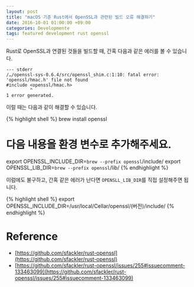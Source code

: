 ```yaml
---
layout: post
title: "macOS 기준 Rust에서 OpenSSL과 관련된 빌드 오류 해결하기"
date: 2016-10-01 01:00:00 +09:00
categories: Developmente
tags: featured development rust openssl 
---
```


Rust로 OpenSSL과 연결된 것들을 빌드할 때, 간혹 다음과 같은 에러를 볼 수 있습니다.

```
--- stderr
/…/openssl-sys-0.6.4/src/openssl_shim.c:1:10: fatal error: 'openssl/hmac.h' file not found
#include <openssl/hmac.h>
         ^
1 error generated.
```

이럴 때는 다음과 같이 해결할 수 있습니다.

{% highlight shell %}
brew install openssl

 # 다음 내용을 환경 변수로 추가해주세요.
export OPENSSL_INCLUDE_DIR=`brew --prefix openssl`/include/
export OPENSSL_LIB_DIR=`brew --prefix openssl`/lib/
{% endhighlight %}

이럼에도 불구하고, 간혹 같은 에러가 난다면 `OPENSLL_LIB_DIR`를 직접 설정해주면 됩니다.

{% highlight shell %}
export OPENSSL_INCLUDE_DIR=/usr/local/Cellar/openssl/(버전)/include/
{% endhighlight %}

# Reference
 - [https://github.com/sfackler/rust-openssl](https://github.com/sfackler/rust-openssl)
 - [https://github.com/sfackler/rust-openssl/issues/255#issuecomment-133463099](https://github.com/sfackler/rust-openssl/issues/255#issuecomment-133463099)